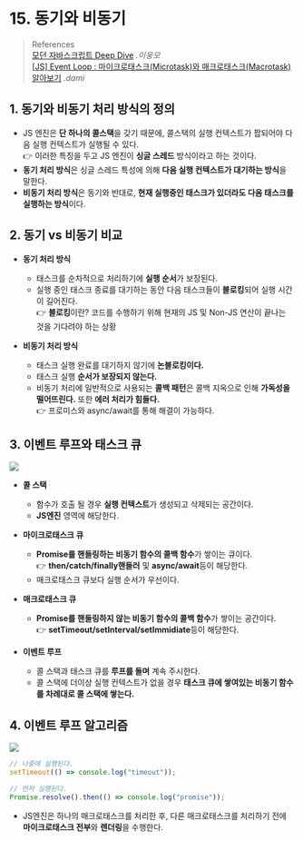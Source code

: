 # 15. 동기와 비동기

> References <br> <a href="http://www.yes24.com/Product/Goods/92742567?OzSrank=1">모던 자바스크립트 Deep Dive</a> _.이웅모_ <br> <a href="https://velog.io/@dami/JS-Microtask-Queue">[JS] Event Loop : 마이크로태스크(Microtask)와 매크로태스크(Macrotask) 알아보기</a> _.dami_

## 1. 동기와 비동기 처리 방식의 정의

- JS 엔진은 **단 하나의 콜스택**을 갖기 때문에, 콜스택의 실행 컨텍스트가 팝되어야 다음 실행 컨텍스트가 실행될 수 있다. <br>
  👉 이러한 특징을 두고 JS 엔진이 **싱글 스레드** 방식이라고 하는 것이다.
- **동기 처리 방식**은 싱글 스레드 특성에 의해 **다음 실행 컨텍스트가 대기하는 방식**을 말한다.
- **비동기 처리 방식**은 동기와 반대로, **현재 실행중인 태스크가 있더라도 다음 태스크를 실행하는 방식**이다.

## 2. 동기 vs 비동기 비교

- **동기 처리 방식**

  - 태스크를 순차적으로 처리하기에 **실행 순서**가 보장된다.
  - 실행 중인 태스크 종료를 대기하는 동안 다음 태스크들이 **블로킹**되어 실행 시간이 길어진다. <br>
    👉 **블로킹**이란? 코드를 수행하기 위해 현재의 JS 및 Non-JS 연산이 끝나는 것을 기다려야 하는 상황

- **비동기 처리 방식**
  - 태스크 실행 완료를 대기하지 않기에 **논블로킹이다.**
  - 태스크 실행 **순서가 보장되지 않는다.**
  - 비동기 처리에 일반적으로 사용되는 **콜백 패턴**은 콜백 지옥으로 인해 **가독성을 떨어뜨린다.** 또한 **에러 처리가 힘들다.** <br>
    👉 프로미스와 async/await를 통해 해결이 가능하다.

## 3. 이벤트 루프와 태스크 큐

<img src="https://media.vlpt.us/images/dami/post/8e5c1b68-101c-4fff-8090-7024ff2730c0/%E1%84%86%E1%85%A1%E1%84%8B%E1%85%B5%E1%84%8F%E1%85%B3%E1%84%85%E1%85%A9%E1%84%90%E1%85%A2%E1%84%89%E1%85%B3%E1%84%8F%E1%85%B3.gif">

- **콜 스택**

  - 함수가 호출 될 경우 **실행 컨텍스트**가 생성되고 삭제되는 공간이다.
  - **JS엔진** 영역에 해당한다.

- **마이크로태스크 큐**

  - **Promise를 핸들링하는 비동기 함수의 콜백 함수**가 쌓이는 큐이다. <br>
    👉 **then/catch/finally핸들러** 및 **async/await**등이 해당한다.
  - 매크로태스크 큐보다 실행 순서가 우선이다.

- **매크로태스크 큐**

  - **Promise를 핸들링하지 않는 비동기 함수의 콜백 함수**가 쌓이는 공간이다. <br>
    👉 **setTimeout/setInterval/setImmidiate**등이 해당한다.

- **이벤트 루프**
  - 콜 스택과 태스크 큐를 **루프를 돌며** 계속 주시한다.
  - 콜 스택에 더이상 실행 컨텍스트가 없을 경우 **태스크 큐에 쌓여있는 비동기 함수를 차례대로 콜 스택에 쌓는다.**

## 4. 이벤트 루프 알고리즘

<img src="https://media.vlpt.us/images/dami/post/17f971cc-965f-4b4e-ad08-4b30b2ee1608/%E1%84%89%E1%85%B3%E1%84%8F%E1%85%B3%E1%84%85%E1%85%B5%E1%86%AB%E1%84%89%E1%85%A3%E1%86%BA%202021-03-14%20%E1%84%8B%E1%85%A9%E1%84%92%E1%85%AE%203.30.59.png">

```javascript
// 나중에 실행된다.
setTimeout(() => console.log("timeout"));

// 먼저 실행된다.
Promise.resolve().then(() => console.log("promise"));
```

- JS엔진은 하나의 매크로태스크를 처리한 후, 다른 매크로태스크를 처리하기 전에 **마이크로태스크 전부**와 **렌더링**을 수행한다.
